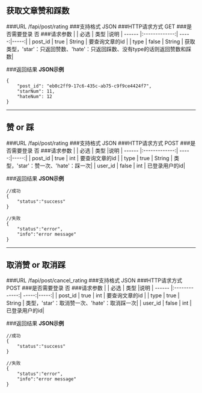 获取文章赞和踩数
---
###URL
/fapi/post/rating
###支持格式
JSON
###HTTP请求方式
GET
###是否需要登录
否
###请求参数
|               |        必选           |   类型  |说明
| ------  |:-------------:| -----:|-----:|
| post_id  | true | String | 要查询文章的id |
| type      | false      |   String |  获取类型，'star'：只返回赞数、'hate'：只返回踩数、没有type的话则返回赞数和踩数|

###返回结果
**JSON示例**

```
{
    "post_id": "eb0c2ff9-17c6-435c-ab75-c9f9ce4424f7",
    "starNum": 11,
    "hateNum": 12
}
```

----

赞 or 踩
---
###URL
/fapi/post/rating
###支持格式
JSON
###HTTP请求方式
POST
###是否需要登录
否
###请求参数
|               |        必选           |   类型  |说明
| ------  |:-------------:| -----:|-----:|
| post_id  | true | int | 要查询文章的id |
| type      | true      |   String |  类型，'star'：赞一次、'hate'：踩一次|
| user_id      | false      |   int |  已登录用户的id|

###返回结果
**JSON示例**

```
//成功
{
    "status":"success"
}

//失败
{
    "status":"error",
    "info":"error message"
}
```

----

取消赞 or 取消踩
---
###URL
/fapi/post/cancel_rating
###支持格式
JSON
###HTTP请求方式
POST
###是否需要登录
否
###请求参数
|               |        必选           |   类型  |说明
| ------  |:-------------:| -----:|-----:|
| post_id  | true | int | 要查询文章的id |
| type      | true      |   String |  类型，'star'：取消赞一次、'hate'：取消踩一次|
| user_id      | false      |   int |  已登录用户的id|

###返回结果
**JSON示例**

```
//成功
{
    "status":"success"
}

//失败
{
    "status":"error",
    "info":"error message"
}
```